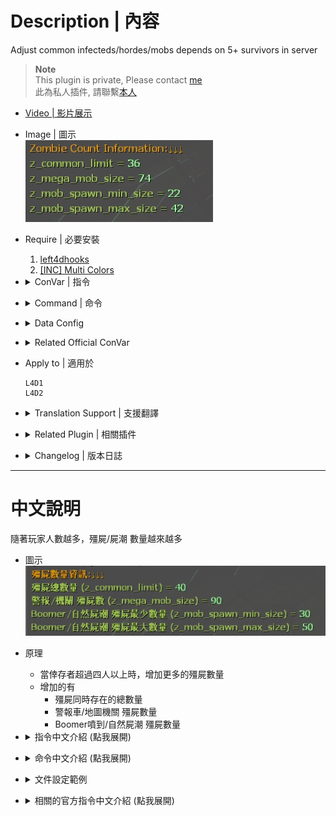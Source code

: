 # Description | 內容
Adjust common infecteds/hordes/mobs depends on 5+ survivors in server

> __Note__ <br/>
This plugin is private, Please contact [me](https://github.com/fbef0102/Game-Private_Plugin#私人插件列表-private-plugins-list)<br/>
此為私人插件, 請聯繫[本人](https://github.com/fbef0102/Game-Private_Plugin#私人插件列表-private-plugins-list)

* [Video | 影片展示](https://youtu.be/isTpGqmf1qA)

* Image | 圖示
	<br/>![l4d2_auto_add_zombie_1](image/l4d2_auto_add_zombie_1.jpg)

* Require | 必要安裝
	1. [left4dhooks](https://forums.alliedmods.net/showthread.php?t=321696)
	2. [[INC] Multi Colors](https://github.com/fbef0102/L4D1_2-Plugins/releases/tag/Multi-Colors)

* <details><summary>ConVar | 指令</summary>

	* cfg/sourcemod/l4d2_auto_add_zombie.cfg
		```php
		// 0=Plugin off, 1=Plugin on. (type !zminfo to see zombie count information)
		l4d2_auto_add_zombie_enable "1"

		// 1=Enable notify, 0=Disable notify
		l4d2_auto_add_zombie_hint "1"

		// If 1, Override common infected/mob/horde limit in director script.
		// This can prevent custom map from modifying common infected settings
		l4d2_auto_add_zombie_override_script_value "0"
		```
</details>

* <details><summary>Command | 命令</summary>

	* **Check Zombie count information**
		```php
		sm_zminfo
		```
</details>

* <details><summary>Data Config</summary>

	* ```data/l4d2_auto_add_zombie.txt```
		```php
		// default settings
		"default"
		{
			// How many common infecteds we can have at once on the map. (override official cvar 'z_common_limit')
			// -1: Don't modify, Restore Game default: 30
			"z_common_limit" 			"30" 
			
			// Amount of zombies to spawn in Map Event horde & Alarm horde & Director Panic Event  (override official cvar 'z_mega_mob_size')
			// -1: Don't modify, Restore Game default: 50
			"z_mega_mob_size"			"50" 
			
			// Minimum amount of zombies to spawn in natural hordes & z_spawn mob & boomer hordes & bile bomb  (override official cvar 'z_mob_spawn_min_size')
			// -1: Don't modify, Restore Game default: 10
			"z_mob_spawn_min_size"		"25" 
			
			// Maximum numbers of Boomer vomit/Natural horde/Bile Bomb common infected. (override official cvar '_mob_spawn_max_size')
			// -1: Don't modify, Restore Game default: 30
			"z_mob_spawn_max_size"		"30" 
			
			// After final rescue starts, Dynamic Adjust zombies related cvars
			// (Prevent too many common infected and horde keep coming, cause final stage stuck)
			"final"
			{
				"z_common_limit" 		"-1" 
				"z_mega_mob_size"		"-1" 
				"z_mob_spawn_min_size"	"-1" 
				"z_mob_spawn_max_size"	"-1" 
			}
		}
		
		// If there is only 1 survivor (real player + AI bot)
		"1"
		{
			"z_common_limit" 		"30" 
			"z_mega_mob_size"		"50" 
			"z_mob_spawn_min_size"	"25" 
			"z_mob_spawn_max_size"	"30" 
			
			"final"
			{
				"z_common_limit" 		"-1" 
				"z_mega_mob_size"		"-1" 
				"z_mob_spawn_min_size"	"-1" 
				"z_mob_spawn_max_size"	"-1" 
			}
		}
		...
		
		```
</details>

* <details><summary>Related Official ConVar</summary>

	* This plugin already modified the following cvars, you don't need to change.

	| ConVar/Command  					| Parameters or default value 	| Effect|
	| -------------|:-----------------:|:-------------:|
	| z_common_limit 					| 30   | How many common infecteds we can have at once.
	| z_mega_mob_size          			| 50   | Amount of zombies to spawn in Map Event horde & Alarm horde & Director Panic Event 
	| z_mob_spawn_min_size          	| 10   | Minimum amount of zombies to spawn in natural hordes & z_spawn mob & boomer hordes & bile bomb
	| z_mob_spawn_max_size          	| 30   | Maximum amount of zombies to spawn in natural hordes & z_spawn mob & boomer hordes & bile bomb
</details>

* Apply to | 適用於
	```
	L4D1
	L4D2
	```

* <details><summary>Translation Support | 支援翻譯</summary>

	```
	English
	繁體中文
	简体中文
	```
</details>

* <details><summary>Related Plugin | 相關插件</summary>

	1. [MultiSlots](https://github.com/fbef0102/L4D1_2-Plugins/tree/master/l4dmultislots): Allows additional survivor players in server when 5+ player joins the server
		* 創造5位以上倖存者遊玩伺服器
	2. [l4dinfectedbots](https://github.com/fbef0102/L4D1_2-Plugins/tree/master/l4dmultislots): Spawns multi infected bots in any mode + allows playable special infected in coop/survival + unlock infected slots (10 VS 10 available)
		* 多特感生成插件，倖存者人數越多，生成的特感越多，且不受遊戲特感數量限制 + 解除特感隊伍的人數限制 (可達成對抗 10 VS 10 玩法)
	3. [Common Limiter](https://forums.alliedmods.net/showthread.php?t=338337): Limit number of common infected to the z_common_limit cvar value
		* 地圖上的殭屍數量不會超過指令設定的數值 (以防止地圖狂刷殭屍數量)
</details>

* <details><summary>Changelog | 版本日誌</summary>

	* v1.4 (2024-8-23)
		* Update cvars
		* Add Data file

	* v1.3 (2024-7-11)
		* Add dynamic adjust after final rescue starts
		* Update Cvars

	* v1.2 (2023-12-18)
		* Override Director Scripts

	* v1.1 (2023-12-7)
		* When final rescue starts, disable Dynamic Adjust and restore all official cvars to default value.
		* Prevent too many common infected and horde keep coming, cause final stage stuck

	* v1.0 (2023-11-29)
	    * Initial Release
</details>

- - - -
# 中文說明
隨著玩家人數越多，殭屍/屍潮 數量越來越多

* 圖示
	<br/>![zho/l4d2_auto_add_zombie_1](image/zho/l4d2_auto_add_zombie_1.jpg)

* 原理
	* 當倖存者超過四人以上時，增加更多的殭屍數量
	* 增加的有
		* 殭屍同時存在的總數量
		* 警報車/地圖機關 殭屍數量
		* Boomer噴到/自然屍潮 殭屍數量

* <details><summary>指令中文介紹 (點我展開)</summary>

	* cfg/sourcemod/l4d2_auto_add_zombie.cfg
		```php
		// 0=關閉插件, 1=啟動插件 (輸入 !zminfo 隨時查看當下的殭屍數量狀態)
		l4d2_auto_add_zombie_enable "1"

		// 1=啟用提示, 0=關閉提示
		l4d2_auto_add_zombie_hint "1"

		// 為1時，強制使用VScript覆蓋導演系統的設置
		// 開啟這項指令可以防止三方圖攥改殭屍與屍潮的數量
		l4d2_auto_add_zombie_override_script_value "0"
		```
</details>

* <details><summary>命令中文介紹 (點我展開)</summary>

	* **查看目前的殭屍數量狀態**
		```php
		sm_zminfo
		```
</details>

* <details><summary>文件設定範例</summary>

	* ```data/l4d2_auto_add_zombie.txt```
		```php
		// 預設配置
		"default"
		{
			// 地圖上殭屍同時存在的總數量 (覆蓋官方指令 z_common_limit)
			// -1: 不修改, 恢復遊戲預設: 30
			"z_common_limit" 			"30" 
			
			// 警報車/地圖機關/導演屍潮 生成的殭屍數量. (覆蓋官方指令 z_mega_mob_size)
			// -1: 不修改, 恢復遊戲預設: 50
			"z_mega_mob_size"			"50" 
			
			// Boomer噴到/自然屍潮/膽汁瓶 最少的殭屍數量. (覆蓋官方指令 z_mob_spawn_min_size)
			// -1: 不修改, 恢復遊戲預設: 10
			"z_mob_spawn_min_size"		"25" 
			
			// Boomer噴到/自然屍潮/膽汁瓶 最多的殭屍數量. (覆蓋官方指令 'z_mob_spawn_max_size')
			// -1: 不修改, 恢復遊戲預設: 30
			"z_mob_spawn_max_size"		"30" 
			
			// 當救援開始後，重新設置相關的感染者數量指令
			// (避免殭屍太多，導致救援卡關，無法生成Tank)
			"final"
			{
				"z_common_limit" 		"-1" 
				"z_mega_mob_size"		"-1" 
				"z_mob_spawn_min_size"	"-1" 
				"z_mob_spawn_max_size"	"-1" 
			}
		}
		
		// 當只有一位倖存者時 (真人+AI Bot)
		"1"
		{
			"z_common_limit" 		"30" 
			"z_mega_mob_size"		"50" 
			"z_mob_spawn_min_size"	"25" 
			"z_mob_spawn_max_size"	"30" 
			
			"final"
			{
				"z_common_limit" 		"-1" 
				"z_mega_mob_size"		"-1" 
				"z_mob_spawn_min_size"	"-1" 
				"z_mob_spawn_max_size"	"-1" 
			}
		}

		...
		
		```
</details>

* <details><summary>相關的官方指令中文介紹 (點我展開)</summary>

	* 這個插件已經修改以下指令, 你無須更動

	| 指令  				| 預設值 	| 效果 |
	| -------------|:-----------------:|:-------------:|
	| z_common_limit 					| 30   | 地圖上殭屍同時存在的總數量
	| z_mega_mob_size          			| 50   | 警報車/地圖機關/導演屍潮 生成的殭屍數量.
	| z_mob_spawn_min_size          	| 10   | Boomer噴到/自然屍潮/膽汁瓶/z_spawn mob 最少生成的殭屍數量
	| z_mob_spawn_max_size          	| 30   | Boomer噴到/自然屍潮/膽汁瓶/z_spawn mob 最多生成的殭屍數量
</details>
